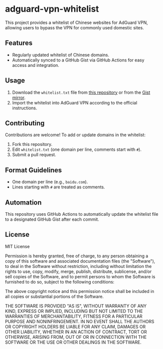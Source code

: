 # adguard-vpn-whitelist

This project provides a whitelist of Chinese websites for AdGuard VPN, allowing users to bypass the VPN for commonly used domestic sites.

## Features

- Regularly updated whitelist of Chinese domains.
- Automatically synced to a GitHub Gist via GitHub Actions for easy access and integration.

## Usage

1. Download the `whitelist.txt` file from [this repository](./whitelist.txt) or from the [Gist mirror](https://gist.github.com/orange723/91b39676071eec9d5b2cf8f2707b499e).
2. Import the whitelist into AdGuard VPN according to the official instructions.

## Contributing

Contributions are welcome! To add or update domains in the whitelist:

1. Fork this repository.
2. Edit `whitelist.txt` (one domain per line, comments start with `#`).
3. Submit a pull request.

## Format Guidelines

- One domain per line (e.g., `baidu.com`).
- Lines starting with `#` are treated as comments.

## Automation

This repository uses GitHub Actions to automatically update the whitelist file to a designated GitHub Gist after each commit.

## License

MIT License

Permission is hereby granted, free of charge, to any person obtaining a copy
of this software and associated documentation files (the "Software"), to deal
in the Software without restriction, including without limitation the rights
to use, copy, modify, merge, publish, distribute, sublicense, and/or sell
copies of the Software, and to permit persons to whom the Software is
furnished to do so, subject to the following conditions:

The above copyright notice and this permission notice shall be included in all
copies or substantial portions of the Software.

THE SOFTWARE IS PROVIDED "AS IS", WITHOUT WARRANTY OF ANY KIND, EXPRESS OR
IMPLIED, INCLUDING BUT NOT LIMITED TO THE WARRANTIES OF MERCHANTABILITY,
FITNESS FOR A PARTICULAR PURPOSE AND NONINFRINGEMENT. IN NO EVENT SHALL THE
AUTHORS OR COPYRIGHT HOLDERS BE LIABLE FOR ANY CLAIM, DAMAGES OR OTHER
LIABILITY, WHETHER IN AN ACTION OF CONTRACT, TORT OR OTHERWISE, ARISING FROM,
OUT OF OR IN CONNECTION WITH THE SOFTWARE OR THE USE OR OTHER DEALINGS IN THE
SOFTWARE.